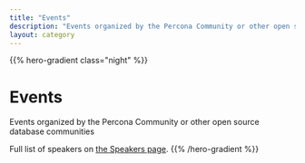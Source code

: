 ```yaml
---
title: "Events"
description: "Events organized by the Percona Community or other open source database communities"
layout: category
---
```


{{% hero-gradient class="night" %}}
<h1>Events</h1>

Events organized by the Percona Community or other open source database communities

Full list of speakers on [the Speakers page](/speakers).
{{% /hero-gradient %}}
